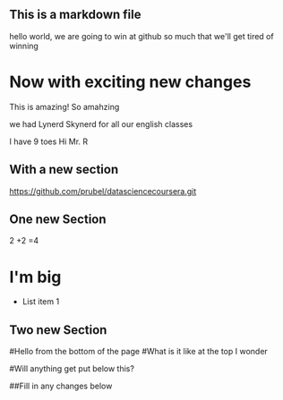 ## This is a markdown file
hello world, we are going to win at github so much that we'll get tired of winning

# Now with exciting new changes
This is amazing!
So amahzing

we had Lynerd Skynerd for all our english classes

I have 9 toes
Hi Mr. R

## With a new section

https://github.com/prubel/datasciencecoursera.git


## One new Section

2
+2
=4

# I'm big
* List item 1

## Two new Section

<fill me in also>
#Hello from the bottom of the page
#What is it like at the top I wonder


#Will anything get put below this? 



##Fill in any changes below
